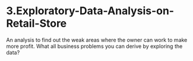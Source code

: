 # 3.Exploratory-Data-Analysis-on-Retail-Store
An analysis to find out the weak areas where the owner can work to make more profit. What all business problems you can derive by exploring the data?
